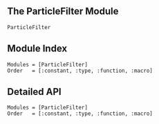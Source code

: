 ## The ParticleFilter Module

 ```@docs
 ParticleFilter
 ```

## Module Index

```@index
Modules = [ParticleFilter]
Order   = [:constant, :type, :function, :macro]
```
## Detailed API

```@autodocs
Modules = [ParticleFilter]
Order   = [:constant, :type, :function, :macro]
```